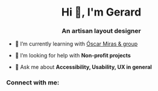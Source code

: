 <h1 align="center">Hi 👋, I'm Gerard</h1>
<h3 align="center">An artisan layout designer</h3>

- 🔭 I’m currently learning with [Óscar Miras & group](https://github.com/omiras)

- 🤝 I’m looking for help with **Non-profit projects**

- 💬 Ask me about **Accessibility, Usability, UX in general**

<h3 align="left">Connect with me:</h3>
<p align="left">
</p>

